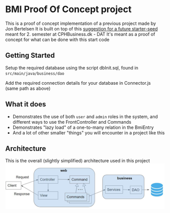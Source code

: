# BMI Proof Of Concept project

This is a proof of concept implementation of a previous project made by Jon Bertelsen
It is built on top of this [suggestion for a future starter-seed](https://github.com/Lars-m/sem2-startcode) meant for 2. semester at CPHBusiness.dk - DAT
It's meant as a proof of concept for what can be done with this start code

## Getting Started

Setup the required database using the script dbInit.sql, found in `src/main/java/business/dao`

Add the required connection details for your database in Connector.js (same path as above)

## What it does

- Demonstrates the use of both `user` and `admin` roles in the system, and different ways to use
the FrontController and Commands
- Demonstrates "lazy load" of a one-to-many relation in the  BmiEntry
- And a lot of other smaller "things" you will encounter in a project like this

## Architecture
This is the overall (slightly simplified) architecture used in this project
![alt text](architecture.JPG)


